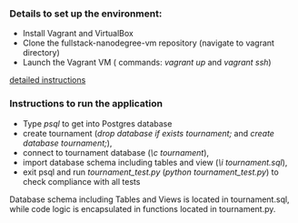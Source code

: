 
### Details to set up the environment:
* Install Vagrant and VirtualBox
* Clone the fullstack-nanodegree-vm repository (navigate to vagrant directory)
* Launch the Vagrant VM ( commands: *vagrant up* and *vagrant ssh*)

[detailed instructions](https://docs.google.com/document/d/16IgOm4XprTaKxAa8w02y028oBECOoB1EI1ReddADEeY/pub?embedded=true)

### Instructions to run the application
* Type *psql* to get into Postgres database
* create tournament (*drop database if exists tournament;* and *create database tournament;*), 
* connect to tournament database (*\c tournament*), 
* import database schema including tables and view (*\i tournament.sql*),
* exit psql and run *tournament_test.py* (*python tournament_test.py*) to check compliance with all tests

Database schema including Tables and Views is located in tournament.sql, while code logic is encapsulated in functions located in tournament.py.

